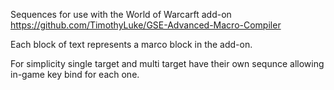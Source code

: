 Sequences for use with the World of Warcarft add-on https://github.com/TimothyLuke/GSE-Advanced-Macro-Compiler

Each block of text represents a marco block in the add-on.

For simplicity single target and multi target have their own sequnce allowing in-game key bind for each one. 
